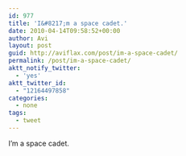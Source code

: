 ```yaml
---
id: 977
title: 'I&#8217;m a space cadet.'
date: 2010-04-14T09:58:52+00:00
author: Avi
layout: post
guid: http://aviflax.com/post/im-a-space-cadet/
permalink: /post/im-a-space-cadet/
aktt_notify_twitter:
  - 'yes'
aktt_twitter_id:
  - "12164497858"
categories:
  - none
tags:
  - tweet
---
```

I&#8217;m a space cadet.